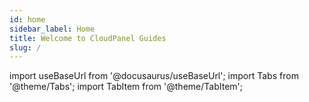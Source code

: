 ```yaml
---
id: home
sidebar_label: Home
title: Welcome to CloudPanel Guides
slug: /
---
```


import useBaseUrl from '@docusaurus/useBaseUrl';
import Tabs from '@theme/Tabs';
import TabItem from '@theme/TabItem';
